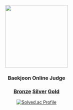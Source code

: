 <div align="center">
<img src="http://onlinejudgeimages.s3-ap-northeast-1.amazonaws.com/images/boj-og-1200.png" height="200">

### Baekjoon Online Judge

### [Bronze](./Bronze) [Silver](./Silver) [Gold](./Gold)

[![Solved.ac Profile](http://mazassumnida.wtf/api/v2/generate_badge?boj=sth4881)](https://solved.ac/profile/sth4881)
</div>